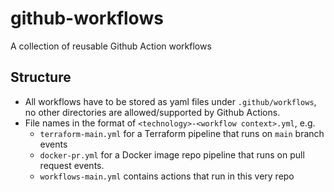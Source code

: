 # github-workflows
A collection of reusable Github Action workflows

## Structure
* All workflows have to be stored as yaml files under `.github/workflows`, no other directories are allowed/supported by Github Actions.
* File names in the format of `<technology>-<workflow context>.yml`, e.g. 
    * `terraform-main.yml` for a Terraform pipeline that runs on `main` branch events 
    * `docker-pr.yml` for a Docker image repo pipeline that runs on pull request events.
    * `workflows-main.yml` contains actions that run in this very repo
    

